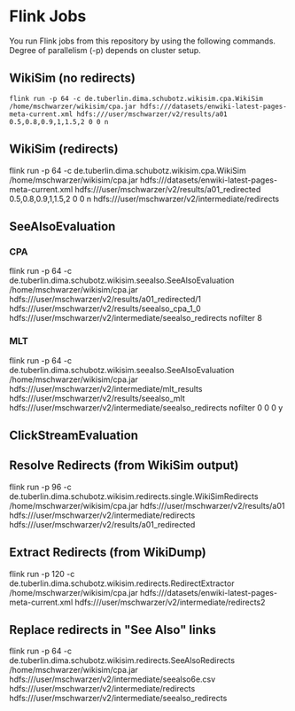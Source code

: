 Flink Jobs
================================

You run Flink jobs from this repository by using the following commands. Degree of parallelism (-p) depends on cluster setup.

## WikiSim (no redirects)

```
flink run -p 64 -c de.tuberlin.dima.schubotz.wikisim.cpa.WikiSim /home/mschwarzer/wikisim/cpa.jar hdfs:///datasets/enwiki-latest-pages-meta-current.xml hdfs:///user/mschwarzer/v2/results/a01 0.5,0.8,0.9,1,1.5,2 0 0 n
```

## WikiSim (redirects)

flink run -p 64 -c de.tuberlin.dima.schubotz.wikisim.cpa.WikiSim /home/mschwarzer/wikisim/cpa.jar hdfs:///datasets/enwiki-latest-pages-meta-current.xml hdfs:///user/mschwarzer/v2/results/a01_redirected 0.5,0.8,0.9,1,1.5,2 0 0 n hdfs:///user/mschwarzer/v2/intermediate/redirects


## SeeAlsoEvaluation

### CPA
flink run -p 64 -c de.tuberlin.dima.schubotz.wikisim.seealso.SeeAlsoEvaluation /home/mschwarzer/wikisim/cpa.jar hdfs:///user/mschwarzer/v2/results/a01_redirected/1 hdfs:///user/mschwarzer/v2/results/seealso_cpa_1_0 hdfs:///user/mschwarzer/v2/intermediate/seealso_redirects nofilter 8

### MLT
flink run -p 64 -c de.tuberlin.dima.schubotz.wikisim.seealso.SeeAlsoEvaluation /home/mschwarzer/wikisim/cpa.jar hdfs:///user/mschwarzer/v2/intermediate/mlt_results hdfs:///user/mschwarzer/v2/results/seealso_mlt hdfs:///user/mschwarzer/v2/intermediate/seealso_redirects nofilter 0 0 0 y


## ClickStreamEvaluation



## Resolve Redirects (from WikiSim output)

flink run -p 96 -c de.tuberlin.dima.schubotz.wikisim.redirects.single.WikiSimRedirects /home/mschwarzer/wikisim/cpa.jar hdfs:///user/mschwarzer/v2/results/a01 hdfs:///user/mschwarzer/v2/intermediate/redirects hdfs:///user/mschwarzer/v2/results/a01_redirected

## Extract Redirects (from WikiDump)

flink run -p 120 -c de.tuberlin.dima.schubotz.wikisim.redirects.RedirectExtractor /home/mschwarzer/wikisim/cpa.jar hdfs:///datasets/enwiki-latest-pages-meta-current.xml hdfs:///user/mschwarzer/v2/intermediate/redirects2


## Replace redirects in "See Also" links

flink run -p 64 -c de.tuberlin.dima.schubotz.wikisim.redirects.SeeAlsoRedirects /home/mschwarzer/wikisim/cpa.jar hdfs:///user/mschwarzer/v2/intermediate/seealso6e.csv hdfs:///user/mschwarzer/v2/intermediate/redirects hdfs:///user/mschwarzer/v2/intermediate/seealso_redirects
